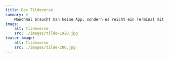 ```yaml
---
title: Das Tildeverse
summary: >
    Manchmal braucht man keine App, sondern es reicht ein Terminal mit einem blinkenden Cursor. 
image:
    alt: Tildeverse
    src: ./images/tilde-1920.jpg
teaser_image:
    alt: Tildeverse
    src: ./images/tilde-200.jpg
---
```

